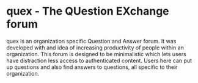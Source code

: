 # quex - The QUestion EXchange forum
quex is an organization specific Question and Answer forum.
It was developed with and idea of increasing productivity of people within an organization. This forum is designed to be minimalistic which lets users have distraction less access to authenticated content.
Users here can put up questions and also find answers to questions, all specific to their organization.
